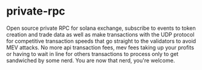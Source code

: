 # private-rpc
Open source private RPC for solana exchange, subscribe to events to token creation and trade data as well as make transactions with the UDP protocol for competitive transaction speeds that go straight to the validators to avoid MEV attacks. No more api transaction fees, mev fees taking up your profits or having to wait in line for others transactions to process only to get sandwiched by some nerd. You are now that nerd, you're welcome.
